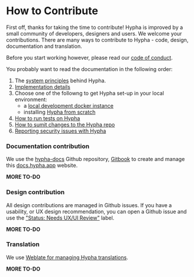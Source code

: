 # How to Contribute

First off, thanks for taking the time to contribute! Hypha is improved by a small community of developers, designers and users. We welcome your contributions. There are many ways to contribute to Hypha - code, design, documentation and translation.

Before you start working however, please read our [code of conduct](https://docs.hypha.app/contributing/codeofconduct).

You probably want to read the documentation in the following order:

1. The [system principles](https://docs.hypha.app/contributing/systemprinciples) behind Hypha.
2. [Implementation details](https://docs.hypha.app/contributing/implementationdetails)
3. Choose one of the followng to get Hypha set-up in your local environment:
   * a [local development docker instance](https://docs.hypha.app/contributing/localdeveldocker)
   * installing [Hypha from scratch](https://docs.hypha.app/contributing/localdevelscratch)
4. [How to run tests on Hypha](https://docs.hypha.app/contributing/testing)
5. [How to sumit changes to the Hypha repo](https://docs.hypha.app/contributing/submittingchanges)
6. [Reporting security issues with Hypha](https://docs.hypha.app/contributing/contributing/security)

### Documentation contribution

We use the [hypha-docs](https://github.com/HyphaApp/hypha-docs/) Github repository, [Gitbook](http://gitbook.com) to create and manage this [docs.hypha.app](https://github.com/HyphaApp/hypha-docs/tree/28645093d1c0c315e18bf474b724eda4ea399a18/contributing/docs.hypha.app) website.

**MORE TO-DO**

### Design contribution

All design contributions are managed in Github issues. If you have a usability, or UX design recommendation, you can open a Github issue and use the ["Status: Needs UX/UI Review"](https://github.com/HyphaApp/hypha/labels/Status%3A%20Needs%20UI%2FUX%20review) label.

**MORE TO-DO**

### Translation

We use [Weblate for managing Hypha translations](https://hosted.weblate.org/projects/hypha/).

**MORE TO-DO**

